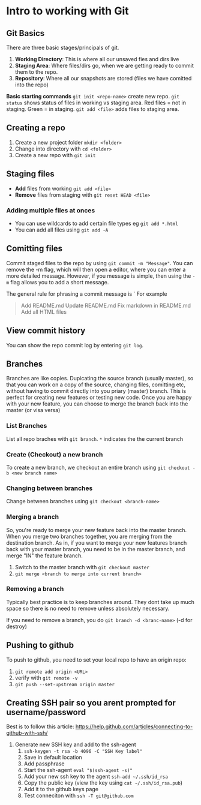 # Intro to working with Git

## Git Basics

There are three basic stages/principals of git. 
1. **Working Directory**: This is where all our unsaved fies and dirs live
2. **Staging Area**: Where files/dirs go, when we are getting ready to commit them to the repo. 
3. **Repository**: Where all our snapshots are stored (files we have comitted into the repo)

**Basic starting commands**
`git init <repo-name>`     create new repo.
`git status`               shows status of files in working vs staging area. Red files = not in staging. Green = in staging. 
`git add <file>`           adds files to staging area. 

## Creating a repo
1. Create a new project folder `mkdir <folder>`
2. Change into directory with `cd <folder>`
3. Create a new repo with `git init`

## Staging files 
- **Add** files from working `git add <file>`
- **Remove** files from staging with `git reset HEAD <file>`

### Adding multiple files at onces
- You can use wildcards to add certain file types eg `git add *.html`
- You can add all files using `git add -A`

## Comitting files
Commit staged files to the repo by using `git commit -m "Message"`. You can remove the -m flag, which will then open a editor, where you can enter a more detailed message. However, if you message is simple, then using the `-m` flag allows you to add a short message.

The general rule for phrasing a commit message is `<Present tense word> <Short description> 
For example
> Add README.md
> Update README.md
> Fix markdown in README.md
> Add all HTML files

## View commit history
You can show the repo commit log by entering `git log`. 

## Branches
Branches are like copies. Dupicating the source branch (usually master), so that you can work on a copy of the source, changing files, comitting etc, without having to commit directly into you priary (master) branch. 
This is perfect for creating new features or testing new code. Once you are happy with your new feature, you can choose to merge the branch back into the master (or visa versa)

### List Branches
List all repo braches with `git branch`. 
`*` indicates the the current branch

### Create (Checkout) a new branch
To create a new branch, we checkout an entire branch using `git checkout -b <new branch name>`

### Changing between branches
Change between branches using `git checkout <branch-name>`

### Merging a branch
So, you're ready to merge your new feature back into the master branch. When you merge two branches together, you are merging from the destination branch. 
As in, if you want to merge your new features branch back with your master branch, you need to be in the master branch, and merge "IN" the feature branch. 

1. Switch to the master branch with `git checkout master`
2. `git merge <branch to merge into current branch>`

### Removing a branch
Typically best practice is to keep branches around. They dont take up much space so there is no need to remove unless absolutely necessary. 

If you need to remove a branch, you do `git branch -d <branc-name>` (-d for destroy)

## Pushing to github
To push to github, you need to set your local repo to have an origin repo:
1. `git remote add origin <URL>`
2. verify with `git remote -v`
3. `git push --set-upstream origin master`

## Creating SSH pair so you arent prompted for username/password
Best is to follow this article: https://help.github.com/articles/connecting-to-github-with-ssh/

1. Generate new SSH key and add to the ssh-agent
    1. `ssh-keygen -t rsa -b 4096 -C "SSH Key label"`
    2. Save in default location
    3. Add passphrase
    4. Start the ssh-agent `eval "$(ssh-agent -s)"`
    5. Add your new ssh key to the agent `ssh-add ~/.ssh/id_rsa`
    6. Copy the public key (view the key using `cat ~/.ssh/id_rsa.pub`)
    7. Add it to the github keys page
    8. Test conneciton with `ssh -T git@github.com`